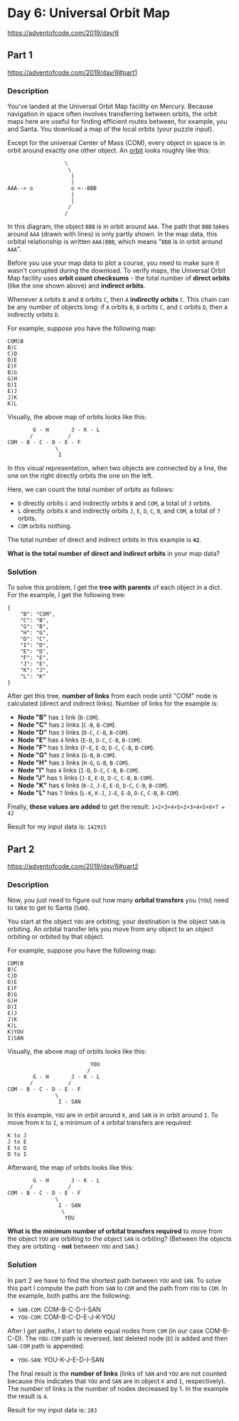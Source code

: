 # Day 6: Universal Orbit Map
https://adventofcode.com/2019/day/6

## Part 1
https://adventofcode.com/2019/day/6#part1

### Description
You've landed at the Universal Orbit Map facility on Mercury. Because navigation in space often involves transferring between orbits, the orbit maps here are useful for finding efficient routes between, for example, you and Santa. You download a map of the local orbits (your puzzle input).

Except for the universal Center of Mass (COM), every object in space is in orbit around exactly one other object. An [orbit](https://en.wikipedia.org/wiki/Orbit) looks roughly like this:
```
                  \
                   \
                    |
                    |
AAA--> o            o <--BBB
                    |
                    |
                   /
                  /
```

In this diagram, the object `BBB` is in orbit around `AAA`. The path that `BBB` takes around `AAA` (drawn with lines) is only partly shown. In the map data, this orbital relationship is written `AAA)BBB`, which means "`BBB` is in orbit around `AAA`".

Before you use your map data to plot a course, you need to make sure it wasn't corrupted during the download. To verify maps, the Universal Orbit Map facility uses **orbit count checksums** - the total number of **direct orbits** (like the one shown above) and **indirect orbits**.

Whenever `A` orbits `B` and `B` orbits `C`, then `A` **indirectly orbits** `C`. This chain can be any number of objects long: if `A` orbits `B`, `B` orbits `C`, and `C` orbits `D`, then `A` indirectly orbits `D`.

For example, suppose you have the following map:
```
COM)B
B)C
C)D
D)E
E)F
B)G
G)H
D)I
E)J
J)K
K)L
```

Visually, the above map of orbits looks like this:
```
        G - H       J - K - L
       /           /
COM - B - C - D - E - F
               \
                I
```

In this visual representation, when two objects are connected by a line, the one on the right directly orbits the one on the left.

Here, we can count the total number of orbits as follows:
* `D` directly orbits `C` and indirectly orbits `B` and `COM`, a total of `3` orbits.
* `L` directly orbits `K` and indirectly orbits `J`, `E`, `D`, `C`, `B`, and `COM`, a total of `7` orbits.
* `COM` orbits nothing.

The total number of direct and indirect orbits in this example is **`42`**.

**What is the total number of direct and indirect orbits** in your map data?

### Solution
To solve this problem, I get the **tree with parents** of each object in a dict. For the example, I get the following tree:
```
{
    "B": "COM",
    "C": "B",
    "G": "B",
    "H": "G",
    "D": "C",
    "I": "D",
    "E": "D",
    "F": "E",
    "J": "E",
    "K": "J",
    "L": "K"
}
```

After get this tree, **number of links** from each node until "COM" node is calculated (direct and indirect links). Number of links for the example is:
* **Node "B"** has `1` link (`B-COM`).
* **Node "C"** has `2` links (`C-B`, `B-COM`).
* **Node "D"** has `3` links (`D-C`, `C-B`, `B-COM`).
* **Node "E"** has `4` links (`E-D`, `D-C`, `C-B`, `B-COM`).
* **Node "F"** has `5` links (`F-E`, `E-D`, `D-C`, `C-B`, `B-COM`).
* **Node "G"** has `2` links (`G-B`, `B-COM`).
* **Node "H"** has `3` links (`H-G`, `G-B`, `B-COM`).
* **Node "I"** has `4` links (`I-D`, `D-C`, `C-B`, `B-COM`).
* **Node "J"** has `5` links (`J-E`, `E-D`, `D-C`, `C-B`, `B-COM`).
* **Node "K"** has `6` links (`K-J`, `J-E`, `E-D`, `D-C`, `C-B`, `B-COM`).
* **Node "L"** has `7` links (`L-K`, `K-J`, `J-E`, `E-D`, `D-C`, `C-B`, `B-COM`).

Finally, **these values are added** to get the result: `1+2+3+4+5+2+3+4+5+6+7 = 42`

Result for my input data is: `142915`


## Part 2
https://adventofcode.com/2019/day/6#part2

### Description
Now, you just need to figure out how many **orbital transfers** you (`YOU`) need to take to get to Santa (`SAN`).

You start at the object `YOU` are orbiting; your destination is the object `SAN` is orbiting. An orbital transfer lets you move from any object to an object orbiting or orbited by that object.

For example, suppose you have the following map:
```
COM)B
B)C
C)D
D)E
E)F
B)G
G)H
D)I
E)J
J)K
K)L
K)YOU
I)SAN
```

Visually, the above map of orbits looks like this:
```
                          YOU
                         /
        G - H       J - K - L
       /           /
COM - B - C - D - E - F
               \
                I - SAN
```

In this example, `YOU` are in orbit around `K`, and `SAN` is in orbit around `I`. To move from `K` to `I`, a minimum of `4` orbital transfers are required:
```
K to J
J to E
E to D
D to I
```

Afterward, the map of orbits looks like this:
```
        G - H       J - K - L
       /           /
COM - B - C - D - E - F
               \
                I - SAN
                 \
                  YOU
```

**What is the minimum number of orbital transfers required** to move from the object `YOU` are orbiting to the object `SAN` is orbiting? (Between the objects they are orbiting - **not** between `YOU` and `SAN`.)

### Solution
In part 2 we have to find the shortest path between `YOU` and `SAN`. To solve this part I compute the path from `SAN` to `COM` and the path from `YOU` to `COM`. In the example, both paths are the following:
* `SAN-COM`: COM-B-C-D-I-SAN
* `YOU-COM`: COM-B-C-D-E-J-K-YOU

After I get paths, I start to delete equal nodes from `COM` (in our case COM-B-C-D). The `YOU-COM` path is reversed, last deleted node (`D`) is added and then `SAN-COM` path is appended:
* `YOU-SAN`: YOU-K-J-E-D-I-SAN

The final result is the **number of links** (links of `SAN` and `YOU` are not counted because this indicates that `YOU` and `SAN` are in object `K` and `I`, respectively). The number of links is the number of nodes decreased by 1. In the example the result is `4`.

Result for my input data is: `283`